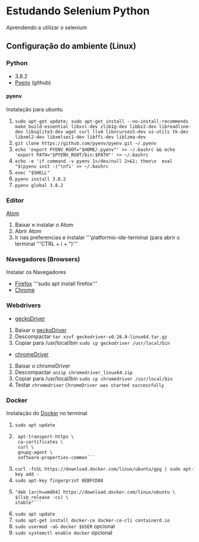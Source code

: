 # Estudando Selenium Python
Aprendendo a utilizar o selenium

## Configuração do ambiente (Linux)

### Python
- 3.8.2
- [Pyenv](https://github.com/pyenv/pyenv) (github)

#### pyenv

Instalação para ubuntu

1. ```sudo apt-get update; sudo apt-get install --no-install-recommends make build-essential libssl-dev zlib1g-dev libbz2-dev libreadline-dev libsqlite3-dev wget curl llvm libncurses5-dev xz-utils tk-dev libxml2-dev libxmlsec1-dev libffi-dev liblzma-dev```
2. ```git clone https://github.com/pyenv/pyenv.git ~/.pyenv```
3. ```echo 'export PYENV_ROOT="$HOME/.pyenv"' >> ~/.bashrc && echo 'export PATH="$PYENV_ROOT/bin:$PATH"' >> ~/.bashrc```
4. ```echo -e 'if command -v pyenv 1>/dev/null 2>&1; then\n  eval "$(pyenv init -)"\nfi' >> ~/.bashrc```
5. ```exec "$SHELL"```
6. ```pyenv install 3.8.2```
7. ```pyenv global 3.8.2```

### Editor
[Atom](https://atom.io/)

1. Baixar e instalar o Atom
2. Abrir Atom
3. Ir nas preferencias e instalar '''platformio-ide-terminal (para abrir o terminal '''CTRL + i + ")'''

### Navegadores (Browsers)
Instalar os Navegadores

- [Firefox](https://www.mozilla.org/pt-BR/firefox/new/) '''sudo apt install firefox'''
- [Chrome](https://www.google.com/intl/pt-BR/chrome/)

### Webdrivers
- [geckoDriver](https://github.com/mozilla/geckodriver/releases/tag/v0.26.0)
1. Baixar o [geckoDriver](https://github.com/mozilla/geckodriver/releases/download/v0.26.0/geckodriver-v0.26.0-linux64.tar.gz)
2. Descompactar ```tar xzvf geckodriver-v0.26.0-linux64.tar.gz```
3. Copiar para /usr/local/bin ```sudo cp geckodriver /usr/local/bin```

- [chromeDriver](https://chromedriver.chromium.org/downloads)
1. Baixar o chromeDriver
2. Descompactar ```unzip chromedriver_linux64.zip```
3. Copiar para /usr/local/bin ```sudo cp chromedriver /usr/local/bin```
4. Testar ```chromedriver```
```ChromeDriver was started successfully```

### Docker
Instalação do [Docker](https://docs.docker.com/engine/install/ubuntu/) no terminal

1. ```sudo apt update```
2. ```sudo apt install \
    apt-transport-https \
    ca-certificates \
    curl \
    gnupg-agent \
    software-properties-common```
3. ```curl -fsSL https://download.docker.com/linux/ubuntu/gpg | sudo apt-key add -```
4. ```sudo apt-key fingerprint 0EBFCD88```
5. ```sudo add-apt-repository \
   "deb [arch=amd64] https://download.docker.com/linux/ubuntu \
   $(lsb_release -cs) \
   stable"```
6. ```sudo apt update```
7. ```sudo apt-get install docker-ce docker-ce-cli containerd.io```
8. ```sudo usermod -aG docker $USER``` opcional
9. ```sudo systemctl enable docker``` opcional
